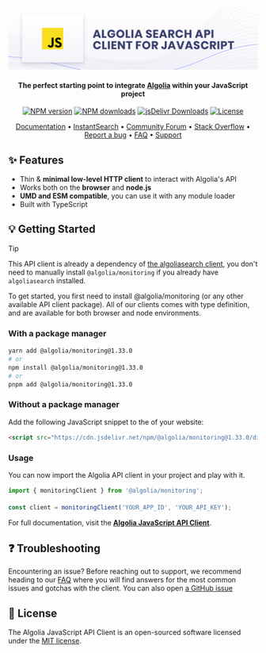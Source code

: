 <p align="center">
  <a href="https://www.algolia.com">
    <img alt="Algolia for JavaScript" src="https://raw.githubusercontent.com/algolia/algoliasearch-client-common/master/banners/javascript.png" >
  </a>

  <h4 align="center">The perfect starting point to integrate <a href="https://algolia.com" target="_blank">Algolia</a> within your JavaScript project</h4>

  <p align="center">
    <a href="https://npmjs.org/package/@algolia/monitoring"><img src="https://img.shields.io/npm/v/@algolia/monitoring.svg?style=flat-square" alt="NPM version"></img></a>
    <a href="http://npm-stat.com/charts.html?package=@algolia/monitoring"><img src="https://img.shields.io/npm/dm/@algolia/monitoring.svg?style=flat-square" alt="NPM downloads"></a>
    <a href="https://www.jsdelivr.com/package/npm/@algolia/monitoring"><img src="https://data.jsdelivr.com/v1/package/npm/@algolia/monitoring/badge" alt="jsDelivr Downloads"></img></a>
    <a href="LICENSE"><img src="https://img.shields.io/badge/license-MIT-green.svg?style=flat-square" alt="License"></a>
  </p>
</p>

<p align="center">
  <a href="https://www.algolia.com/doc/libraries/javascript/" target="_blank">Documentation</a>  •
  <a href="https://www.algolia.com/doc/guides/building-search-ui/what-is-instantsearch/js/" target="_blank">InstantSearch</a>  •
  <a href="https://discourse.algolia.com" target="_blank">Community Forum</a>  •
  <a href="http://stackoverflow.com/questions/tagged/algolia" target="_blank">Stack Overflow</a>  •
  <a href="https://github.com/algolia/algoliasearch-client-javascript/issues" target="_blank">Report a bug</a>  •
  <a href="https://www.algolia.com/doc/libraries/javascript/v5/" target="_blank">FAQ</a>  •
  <a href="https://alg.li/support" target="_blank">Support</a>
</p>

## ✨ Features

- Thin & **minimal low-level HTTP client** to interact with Algolia's API
- Works both on the **browser** and **node.js**
- **UMD and ESM compatible**, you can use it with any module loader
- Built with TypeScript

## 💡 Getting Started

> [!TIP]
> This API client is already a dependency of [the algoliasearch client](https://www.npmjs.com/package/algoliasearch), you don't need to manually install `@algolia/monitoring` if you already have `algoliasearch` installed.

To get started, you first need to install @algolia/monitoring (or any other available API client package).
All of our clients comes with type definition, and are available for both browser and node environments.

### With a package manager

```bash
yarn add @algolia/monitoring@1.33.0
# or
npm install @algolia/monitoring@1.33.0
# or
pnpm add @algolia/monitoring@1.33.0
```

### Without a package manager

Add the following JavaScript snippet to the <head> of your website:

```html
<script src="https://cdn.jsdelivr.net/npm/@algolia/monitoring@1.33.0/dist/builds/browser.umd.js"></script>
```

### Usage

You can now import the Algolia API client in your project and play with it.

```js
import { monitoringClient } from '@algolia/monitoring';

const client = monitoringClient('YOUR_APP_ID', 'YOUR_API_KEY');
```

For full documentation, visit the **[Algolia JavaScript API Client](https://www.algolia.com/doc/libraries/javascript/v5/methods/monitoring/)**.

## ❓ Troubleshooting

Encountering an issue? Before reaching out to support, we recommend heading to our [FAQ](https://www.algolia.com/doc/libraries/javascript/v5/) where you will find answers for the most common issues and gotchas with the client. You can also open [a GitHub issue](https://github.com/algolia/api-clients-automation/issues/new?assignees=&labels=&projects=&template=Bug_report.md)

## 📄 License

The Algolia JavaScript API Client is an open-sourced software licensed under the [MIT license](LICENSE).
